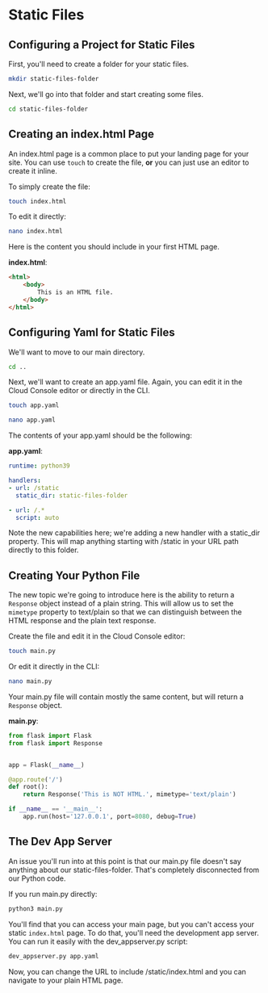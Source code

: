 # Static Files

## Configuring a Project for Static Files

First, you'll need to create a folder for your static files.

```bash
mkdir static-files-folder
```

Next, we'll go into that folder and start creating some files.

```bash
cd static-files-folder
```

## Creating an index.html Page

An index.html page is a common place to put your landing page for your site. You can use 
```touch``` to create the file, **or** you can just use an editor to create it inline.

To simply create the file:
```bash
touch index.html
```

To edit it directly:
```bash
nano index.html
```

Here is the content you should include in your first HTML page.

**index.html**:
```html
<html>
    <body>
        This is an HTML file.
    </body>
</html>
```

## Configuring Yaml for Static Files

We'll want to move to our main directory.

```bash
cd ..
```

Next, we'll want to create an app.yaml file. Again, you can edit it in the Cloud Console editor
or directly in the CLI.

```bash
touch app.yaml
```

```bash
nano app.yaml
```

The contents of your app.yaml should be the following:

**app.yaml**:
```yaml
runtime: python39

handlers:
- url: /static
  static_dir: static-files-folder

- url: /.*
  script: auto

```

Note the new capabilities here; we're adding a new handler with a static_dir property.
This will map anything starting with /static in your URL path directly to this folder.


## Creating Your Python File

The new topic we're going to introduce here is the ability to return a ```Response```
object instead of a plain string. This will allow us to set the ```mimetype``` property
to text/plain so that we can distinguish between the HTML response and the plain text
response.

Create the file and edit it in the Cloud Console editor:

```bash
touch main.py
```

Or edit it directly in the CLI:

```bash
nano main.py
```

Your main.py file will contain mostly the same content, but will return a ```Response```
object.

**main.py**:
```python
from flask import Flask
from flask import Response


app = Flask(__name__)

@app.route('/')
def root():
    return Response('This is NOT HTML.', mimetype='text/plain')

if __name__ == '__main__':
    app.run(host='127.0.0.1', port=8080, debug=True)

```

## The Dev App Server

An issue you'll run into at this point is that our main.py file doesn't say anything
about our static-files-folder. That's completely disconnected from our Python code.

If you run main.py directly:

```bash
python3 main.py
```

You'll find that you can access your main page, but you can't access your static
```index.html``` page. To do that, you'll need the development app server. You can 
run it easily with the dev_appserver.py script:

```bash
dev_appserver.py app.yaml
```

Now, you can change the URL to include /static/index.html and you can navigate to
your plain HTML page.
